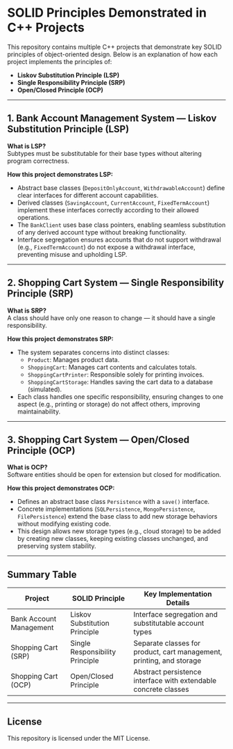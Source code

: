 # SOLID Principles Demonstrated in C++ Projects

This repository contains multiple C++ projects that demonstrate key SOLID principles of object-oriented design. Below is an explanation of how each project implements the principles of:

- **Liskov Substitution Principle (LSP)**
- **Single Responsibility Principle (SRP)**
- **Open/Closed Principle (OCP)**

---

## 1. Bank Account Management System — Liskov Substitution Principle (LSP)

**What is LSP?**  
Subtypes must be substitutable for their base types without altering program correctness.

**How this project demonstrates LSP:**  
- Abstract base classes (`DepositOnlyAccount`, `WithdrawableAccount`) define clear interfaces for different account capabilities.
- Derived classes (`SavingAccount`, `CurrentAccount`, `FixedTermAccount`) implement these interfaces correctly according to their allowed operations.
- The `BankClient` uses base class pointers, enabling seamless substitution of any derived account type without breaking functionality.
- Interface segregation ensures accounts that do not support withdrawal (e.g., `FixedTermAccount`) do not expose a withdrawal interface, preventing misuse and upholding LSP.

---

## 2. Shopping Cart System — Single Responsibility Principle (SRP)

**What is SRP?**  
A class should have only one reason to change — it should have a single responsibility.

**How this project demonstrates SRP:**  
- The system separates concerns into distinct classes:
  - `Product`: Manages product data.
  - `ShoppingCart`: Manages cart contents and calculates totals.
  - `ShoppingCartPrinter`: Responsible solely for printing invoices.
  - `ShoppingCartStorage`: Handles saving the cart data to a database (simulated).
- Each class handles one specific responsibility, ensuring changes to one aspect (e.g., printing or storage) do not affect others, improving maintainability.

---

## 3. Shopping Cart System — Open/Closed Principle (OCP)

**What is OCP?**  
Software entities should be open for extension but closed for modification.

**How this project demonstrates OCP:**  
- Defines an abstract base class `Persistence` with a `save()` interface.
- Concrete implementations (`SQLPersistence`, `MongoPersistence`, `FilePersistence`) extend the base class to add new storage behaviors without modifying existing code.
- This design allows new storage types (e.g., cloud storage) to be added by creating new classes, keeping existing classes unchanged, and preserving system stability.

---

## Summary Table

| Project                     | SOLID Principle                  | Key Implementation Details                                   |
|-----------------------------|---------------------------------|--------------------------------------------------------------|
| Bank Account Management      | Liskov Substitution Principle   | Interface segregation and substitutable account types        |
| Shopping Cart (SRP)          | Single Responsibility Principle | Separate classes for product, cart management, printing, and storage |
| Shopping Cart (OCP)          | Open/Closed Principle            | Abstract persistence interface with extendable concrete classes |

---

## License

This repository is licensed under the MIT License.

